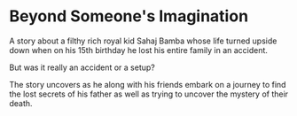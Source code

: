 # Beyond Someone's Imagination

A story about a filthy rich royal kid Sahaj Bamba whose life turned upside down when on his 15th birthday he lost his entire family in an accident.

But was it really an accident or a setup?

The story uncovers as he along with his friends embark on a journey to find the lost secrets of his father as well as trying to uncover the mystery of their death.
